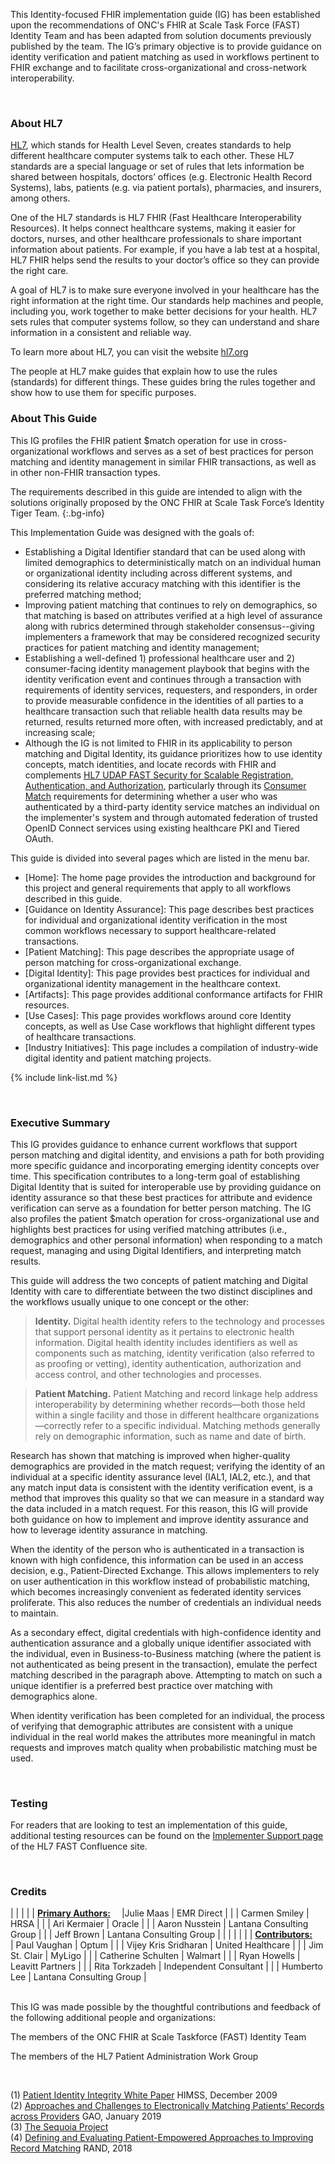 <div class="stu-note" markdown="1"> 

This Identity-focused FHIR implementation guide (IG) has been established upon the recommendations of ONC's FHIR at Scale Task Force (FAST) Identity Team and has been adapted from solution documents previously published by the team. The IG’s primary objective is to provide guidance on identity verification and patient matching as used in workflows pertinent to FHIR exchange and to facilitate cross-organizational and cross-network interoperability. 

 </div> 

&emsp;&emsp;   
### About HL7

[HL7](http://hl7.org/), which stands for Health Level Seven, creates standards to help different healthcare computer systems talk to each other. These HL7 standards are a special language or set of rules that lets information be shared between hospitals, doctors’ offices (e.g. Electronic Health Record Systems), labs, patients (e.g. via patient portals), pharmacies, and insurers, among others.

One of the HL7 standards is HL7 FHIR (Fast Healthcare Interoperability Resources). It helps connect healthcare systems, making it easier for doctors, nurses, and other healthcare professionals to share important information about patients. For example, if you have a lab test at a hospital, HL7 FHIR helps send the results to your doctor’s office so they can provide the right care.

A goal of HL7 is to make sure everyone involved in your healthcare has the right information at the right time. Our standards help machines and people, including you, work together to make better decisions for your health. HL7 sets rules that computer systems follow, so they can understand and share information in a consistent and reliable way.

To learn more about HL7, you can visit the website [hl7.org](http://hl7.org/)

The people at HL7 make guides that explain how to use the rules (standards) for different things. These guides bring the rules together and show how to use them for specific purposes.

### About This Guide 

This IG profiles the FHIR patient $match operation for use in cross-organizational workflows and serves as a set of best practices for person matching and identity management in similar FHIR transactions, as well as in other non-FHIR transaction types. 

The requirements described in this guide are intended to align with the solutions originally proposed by the ONC FHIR at Scale Task Force’s Identity Tiger Team. 
{:.bg-info} 

This Implementation Guide was designed with the goals of:

- Establishing a Digital Identifier standard that can be used along with limited demographics to deterministically match on an individual human or organizational identity including across different systems, and considering its relative accuracy matching with this identifier is the preferred matching method;
- Improving patient matching that continues to rely on demographics, so that matching is based on attributes verified at a high level of assurance along with rubrics determined through stakeholder consensus--giving implementers a framework that may be considered recognized security practices for patient matching and identity management; 
- Establishing a well-defined 1) professional healthcare user and 2) consumer-facing identity management playbook that begins with the identity verification event and continues through a transaction with requirements of identity services, requesters, and responders, in order to provide measurable confidence in the identities of all parties to a healthcare transaction such that reliable health data results may be returned, results returned more often, with increased predictably, and at increasing scale;
- Although the IG is not limited to FHIR in its applicability to person matching and Digital Identity, its guidance prioritizes how to use identity concepts, match identities, and locate records with FHIR and complements [HL7 UDAP FAST Security for Scalable Registration, Authentication, and Authorization](https://hl7.org/fhir/us/udap-security), particularly through its [Consumer Match](patient-matching.html#consumer-match) requirements for determining whether a user who was authenticated by a third-party identity service matches an individual on the implementer's system and through automated federation of trusted OpenID Connect services using existing healthcare PKI and Tiered OAuth.

This guide is divided into several pages which are listed in the menu bar. 

- [Home]\: The home page provides the introduction and background for this project and general requirements that apply to all workflows described in this guide. 
- [Guidance on Identity Assurance]\: This page describes best practices for individual and organizational identity verification in the most common workflows necessary to support healthcare-related transactions. 
- [Patient Matching]\: This page describes the appropriate usage of person matching for cross-organizational exchange. 
- [Digital Identity]\: This page provides best practices for individual and organizational identity management in the healthcare context. 
- [Artifacts]\: This page provides additional conformance artifacts for FHIR resources.
- [Use Cases]\: This page provides workflows around core Identity concepts, as well as Use Case workflows that highlight different types of healthcare transactions. 
- [Industry Initiatives]\: This page includes a compilation of industry-wide digital identity and patient matching projects.

{% include link-list.md %} 

&emsp;&emsp;   
### Executive Summary 

This IG provides guidance to enhance current workflows that support person matching and digital identity, and envisions a path for both providing more specific guidance and incorporating emerging identity concepts over time. This specification contributes to a long-term goal of establishing Digital Identity that is suited for interoperable use by providing guidance on identity assurance so that these best practices for attribute and evidence verification can serve as a foundation for better person matching. The IG also profiles the patient $match operation for cross-organizational use and highlights best practices for using verified matching attributes (i.e., demographics and other personal information) when responding to a match request, managing and using Digital Identifiers, and interpreting match results. 

This guide will address the two concepts of patient matching and Digital Identity with care to differentiate between the two distinct disciplines and the workflows usually unique to one concept or the other:   

> **Identity.**  Digital health identity refers to the technology and processes that support personal identity as it pertains to electronic health information. Digital health identity includes identifiers as well as components such as matching, identity verification (also referred to as proofing or vetting), identity authentication, authorization and access control, and other technologies and processes.  

> **Patient Matching.**  Patient Matching and record linkage help address interoperability by determining whether records—both those held within a single facility and those in different healthcare organizations—correctly refer to a specific individual. Matching methods generally rely on demographic information, such as name and date of birth. 

Research has shown that matching is improved when higher-quality demographics are provided in the match request; verifying the identity of an individual at a specific identity assurance level (IAL1, IAL2, etc.), and that any match input data is consistent with the identity verification event, is a method that improves this quality so that we can measure in a standard way the data included in a match request. For this reason, this IG will provide both guidance on how to implement and improve identity assurance and how to leverage identity assurance in matching. 

When the identity of the person who is authenticated in a transaction is known with high confidence, this information can be used in an access decision, e.g., Patient-Directed Exchange. This allows implementers to rely on user authentication in this workflow instead of probabilistic matching, which becomes increasingly convenient as federated identity services proliferate. This also reduces the number of credentials an individual needs to maintain. 

As a secondary effect, digital credentials with high-confidence identity and authentication assurance and a globally unique identifier associated with the individual, even in Business-to-Business matching (where the patient is not authenticated as being present in the transaction), emulate the perfect matching described in the paragraph above. Attempting to match on such a unique identifier is a preferred best practice over matching with demographics alone. 

When identity verification has been completed for an individual, the process of verifying that demographic attributes are consistent with a unique individual in the real world makes the attributes more meaningful in match requests and improves match quality when probabilistic matching must be used.

&emsp;&emsp; 

### Testing 

For readers that are looking to test an implementation of this guide, additional testing resources can be found on the [Implementer Support page](https://confluence.hl7.org/display/FAST/FAST+Implementer+Support) of the HL7 FAST Confluence site.   

&emsp;&emsp;   

### Credits   
<style> 
table, th, td  
{ 
  border: 1px solid White;  
  padding: 2px 
} 
</style> 
|   |   |   | 
| <u><b>Primary Authors:</b></u>&emsp; |Julie Maas | EMR Direct | 
|   | Carmen Smiley | HRSA | 
|   | Ari Kermaier | Oracle |
|   | Aaron Nusstein | Lantana Consulting Group | 
|   | Jeff Brown | Lantana Consulting Group |  | 
|   |   |   | 
| <u><b>Contributors:</b></u>&emsp; | Paul Vaughan | Optum | 
|   | Vijey Kris Sridharan | United Healthcare | 
|   | Jim St. Clair | MyLigo | 
|   | Catherine Schulten | Walmart | 
|   | Ryan Howells | Leavitt Partners | 
|   | Rita Torkzadeh | Independent Consultant | 
|   | Humberto Lee | Lantana Consulting Group | 

&emsp;&emsp;   
This IG was made possible by the thoughtful contributions and feedback of the following additional people and organizations: 

The members of the ONC FHIR at Scale Taskforce (FAST) Identity Team 

The members of the HL7 Patient Administration Work Group 

&emsp;&emsp; 

(1)  <a href="https://www.justassociates.com/application/files/1414/9134/1517/PIIWhitePaper.pdf">Patient Identity Integrity White Paper</a>  HIMSS, December 2009   
(2)  <a href="https://www.gao.gov/assets/gao-19-197.pdf">Approaches and Challenges to Electronically Matching Patients’ Records across Providers</a>  GAO, January 2019   
(3)  <a href="https://sequoiaproject.org/resources/patient-matching/">The Sequoia Project</a>     
(4)  <a href="https://www.rand.org/content/dam/rand/pubs/research_reports/RR2200/RR2275/RAND_RR2275.pdf">Defining and Evaluating Patient-Empowered Approaches to Improving Record Matching</a>  RAND, 2018
